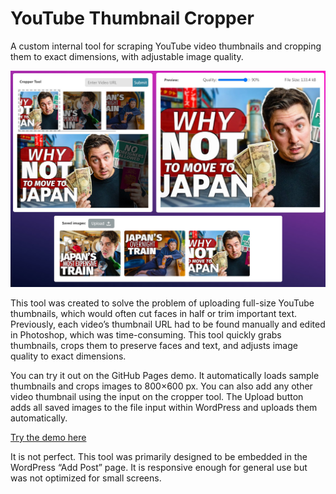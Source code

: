 # YouTube Thumbnail Cropper
A custom internal tool for scraping YouTube video thumbnails and cropping them to exact dimensions, with adjustable image quality.

<img src="images/screenshot.jpg" width="700">

This tool was created to solve the problem of uploading full-size YouTube thumbnails, which would often cut faces in half or trim important text. Previously, each video’s thumbnail URL had to be found manually and edited in Photoshop, which was time-consuming. This tool quickly grabs thumbnails, crops them to preserve faces and text, and adjusts image quality to exact dimensions.

You can try it out on the GitHub Pages demo. It automatically loads sample thumbnails and crops images to 800×600 px. You can also add any other video thumbnail using the input on the cropper tool. The Upload button adds all saved images to the file input within WordPress and uploads them automatically.

[Try the demo here](https://ipsumlorem16.github.io/YTimagecropper/)


It is not perfect. This tool was primarily designed to be embedded in the WordPress “Add Post” page. It is responsive enough for general use but was not optimized for small screens.